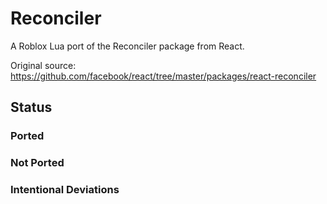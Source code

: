 # Reconciler
A Roblox Lua port of the Reconciler package from React.

Original source: https://github.com/facebook/react/tree/master/packages/react-reconciler

## Status

### Ported

### Not Ported

### Intentional Deviations